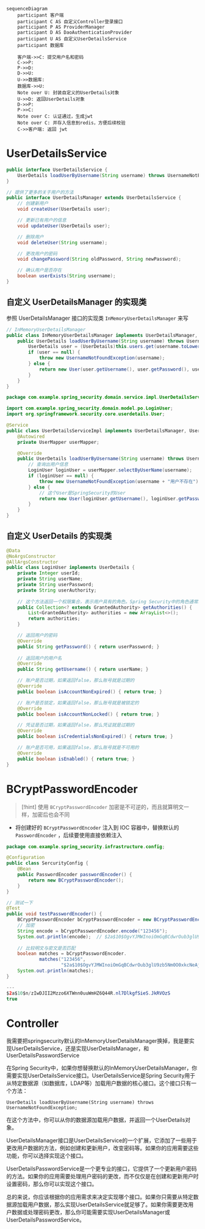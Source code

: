 
```mermaid
sequenceDiagram
    participant 客户端
    participant C AS 自定义Controller登录接口
    participant P AS ProviderManager
    participant D AS DaoAuthenticationProvider
    participant U AS 自定义UserDetailsService
    participant 数据库

	客户端->>C: 提交用户名和密码
	C->>P: 
	P->>D: 
	D->>U: 
	U->>数据库: 
	数据库->>U: 
	Note over U: 封装自定义的UserDetails对象
	U->>D: 返回UserDetails对象
	D->>P: 
    P->>C: 
    Note over C: 认证通过，生成jwt
    Note over C: 并存入信息到redis，方便后续校验
    C->>客户端: 返回 jwt
```

# UserDetailsService
```java
public interface UserDetailsService {
    UserDetails loadUserByUsername(String username) throws UsernameNotFoundException;
}
```

```java
// 提供了更多的关于用户的方法
public interface UserDetailsManager extends UserDetailsService {
	// 创建新用户
	void createUser(UserDetails user);  

	// 更新已有用户的信息
	void updateUser(UserDetails user);  

	// 删除用户
	void deleteUser(String username);  

	// 更改用户的密码
	void changePassword(String oldPassword, String newPassword);  

	// 确认用户是否存在
	boolean userExists(String username);
}
```

## 自定义 UserDetailsManager 的实现类
参照 UserDetailsManager 接口的实现类 `InMemoryUserDetailsManager` 来写

```java
// InMemoryUserDetailsManager
public class InMemoryUserDetailsManager implements UserDetailsManager, UserDetailsPasswordService {
    public UserDetails loadUserByUsername(String username) throws UsernameNotFoundException {
        UserDetails user = (UserDetails)this.users.get(username.toLowerCase());
        if (user == null) {
            throw new UsernameNotFoundException(username);
        } else {
            return new User(user.getUsername(), user.getPassword(), user.isEnabled(), user.isAccountNonExpired(), user.isCredentialsNonExpired(), user.isAccountNonLocked(), user.getAuthorities());
        }
    }
}
```

```java
package com.example.spring_security.domain.service.impl.UserDetailsServiceImpl;

import com.example.spring_security.domain.model.po.LoginUser;  
import org.springframework.security.core.userdetails.User;

@Service
public class UserDetailsServiceImpl implements UserDetailsManager, UserDetailsPasswordService {
    @Autowired
    private UserMapper userMapper;

    @Override
    public UserDetails loadUserByUsername(String username) throws UsernameNotFoundException {
        // 查询出用户信息
        LoginUser loginUser = userMapper.selectByUserName(username);
        if (loginUser == null) {
            throw new UsernameNotFoundException(username + "用户不存在");
        } else {
	        // 这个User是SpringSecurity的User
            return new User(loginUser.getUsername(), loginUser.getPassword(), loginUser.isEnabled(), loginUser.isAccountNonExpired(), loginUser.isCredentialsNonExpired(), loginUser.isAccountNonLocked(), loginUser.getAuthorities());
        }
    }
}
```

## 自定义 UserDetails 的实现类
```java
@Data  
@NoArgsConstructor  
@AllArgsConstructor
public class LoginUser implements UserDetails {
	private Integer userId;  
	private String userName;  
	private String userPassword;  
	private String userAuthority;
	
    // 这个方法返回一个权限集合，表示用户具有的角色。Spring Security中的角色通常以ROLE_开头
    public Collection<? extends GrantedAuthority> getAuthorities() {
        List<GrantedAuthority> authorities = new ArrayList<>();
        return authorities;
    }

    // 返回用户的密码
	@Override  
	public String getPassword() { return userPassword; }  
	
	// 返回用户的用户名  
	@Override  
	public String getUsername() { return userName; }

	// 账户是否过期，如果返回false，那么账号就是过期的
    @Override
    public boolean isAccountNonExpired() { return true; }

    // 账户是否锁定，如果返回false，那么账号就是被锁定的
    @Override
    public boolean isAccountNonLocked() { return true; }

    // 凭证是否过期，如果返回false，那么凭证就是过期的
    @Override
    public boolean isCredentialsNonExpired() { return true; }

    // 账户是否可用，如果返回false，那么账号就是不可用的
    @Override
    public boolean isEnabled() { return true; }
}
```

# BCryptPasswordEncoder
>[!hint] 使用 `BCryptPasswordEncoder` 加密是不可逆的，而且就算明文一样，加密后也会不同

- 将创建好的 `BCryptPasswordEncoder` 注入到 IOC 容器中，替换默认的 `PasswordEncoder` ，后续要使用直接依赖注入
```java
package com.example.spring_security.infrastructure.config;   

@Configuration  
public class SercurityConfig {  
    @Bean  
    public PasswordEncoder passwordEncoder() {  
        return new BCryptPasswordEncoder();  
    }  
}
```

```java
// 测试一下
@Test  
public void testPasswordEncoder() {  
    BCryptPasswordEncoder bCryptPasswordEncoder = new BCryptPasswordEncoder();  
    // 加密
    String encode = bCryptPasswordEncoder.encode("123456");  
    System.out.println(encode);  // $2a$10$OgvYJMWInoiOmGqBCdwrOub3glU9zb5Nm0O0xkcNeAjgMUsSELE5e  
    
    // 比较明文与密文是否匹配  
    boolean matches = bCryptPasswordEncoder.  
            matches("123456",  
                    "$2a$10$OgvYJMWInoiOmGqBCdwrOub3glU9zb5Nm0O0xkcNeAjgMUsSELE5e");  
    System.out.println(matches);  
}

---
$2a$10$n/zIwDJII2Mzzo6XTWnn0uuWmHZ6Q44R.nl7DlkgfSieS.JkRVOzS
true
```

# Controller


我需要把springsecurity默认的InMemoryUserDetailsManager换掉，我是要实现UserDetailsService，还是实现UserDetailsManager，和UserDetailsPasswordService

在Spring Security中，如果你想替换默认的InMemoryUserDetailsManager，你需要实现UserDetailsService接口。UserDetailsService是Spring Security用于从特定数据源（如数据库，LDAP等）加载用户数据的核心接口。这个接口只有一个方法：

```plaintext
UserDetails loadUserByUsername(String username) throws UsernameNotFoundException;
```

在这个方法中，你可以从你的数据源加载用户数据，并返回一个UserDetails对象。

UserDetailsManager接口是UserDetailsService的一个扩展，它添加了一些用于更改用户数据的方法，例如创建和更新用户，改变密码等。如果你的应用需要这些功能，你可以选择实现这个接口。

UserDetailsPasswordService是一个更专业的接口，它提供了一个更新用户密码的方法。如果你的应用需要处理用户密码的更改，而不仅仅是在创建和更新用户时设置密码，那么你可以实现这个接口。

  

总的来说，你应该根据你的应用需求来决定实现哪个接口。如果你只需要从特定数据源加载用户数据，那么实现UserDetailsService就足够了。如果你需要更改用户数据或处理密码更改，那么你可能需要实现UserDetailsManager或UserDetailsPasswordService。